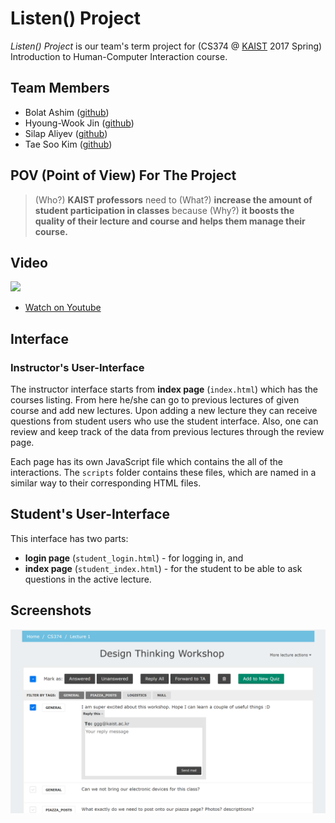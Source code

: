 # Listen() Project

_Listen() Project_ is our team's term project for (CS374 @ [KAIST](http://kaist.edu) 2017 Spring) Introduction to Human-Computer Interaction course.

## Team Members

* Bolat Ashim ([github](https://github.com/bolatashim))
* Hyoung-Wook Jin ([github](https://github.com/jhw123))
* Silap Aliyev ([github](https://github.com/oaakx))
* Tae Soo Kim ([github](https://github.com/tsook))


## POV (Point of View) For The Project

> (Who?) **KAIST professors** need to (What?) **increase the amount of student participation in classes** because (Why?) **it boosts the quality of their lecture and course and helps them manage their course.**

## Video

[![](https://img.youtube.com/vi/IwefWBHloOc/0.jpg)](https://www.youtube.com/watch?v=IwefWBHloOc)

* [Watch on Youtube](https://www.youtube.com/watch?v=IwefWBHloOc)

## Interface

### Instructor's User-Interface

The instructor interface starts from **index page** (`index.html`) which has the courses listing. From here he/she can go to previous lectures of given course and add new lectures. Upon adding a new lecture they can receive questions from student users who use the student interface. Also, one can review and keep track of the data from previous lectures through the review page.  

Each page has its own JavaScript file which contains the all of the interactions. The `scripts` folder contains these files, which are named in a similar way to their corresponding HTML files.

## Student's User-Interface

This interface has two parts:

* **login page** (`student_login.html`) - for logging in, and
* **index page** (`student_index.html`) - for the student to be able to ask questions in the active lecture.

## Screenshots

![Screenshot of Questions page](screenshot.png)
